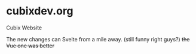 # cubixdev.org
Cubix Website

The new changes can Svelte from a mile away. (still funny right guys?)
~~the Vue one was better~~

